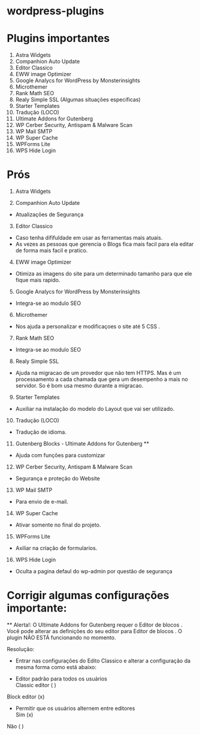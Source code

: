 # wordpress-plugins

# Plugins importantes

1. Astra Widgets
2. Companhion Auto Update 
3. Editor Classico
4. EWW image Optimizer
5. Google Analycs for WordPress by Monsterinsights
6. Microthemer
7. Rank Math SEO
8. Realy Simple SSL (Algumas situações especificas)
9. Starter Templates
10. Tradução (LOCO)
11. Ultimate Addons for Gutenberg
12. WP Cerber Security, Antispam & Malware Scan
13. WP Mail SMTP
14. WP Super Cache
15. WPForms Lite
16. WPS Hide Login

# Prós

1. Astra Widgets

2. Companhion Auto Update 
- Atualizações de Segurança

3. Editor Classico
- Caso tenha dififuldade em usar as ferramentas mais atuais.
- As vezes as pessoas que gerencia o Blogs fica mais facil para ela editar de forma mais facil e pratico.

4. EWW image Optimizer
- Otimiza as imagens do site para um determinado tamanho para que ele fique mais rapido.

5. Google Analycs for WordPress by Monsterinsights
- Integra-se ao modulo SEO

6. Microthemer
- Nos ajuda a personalizar e modificaçoes o site até 5 CSS .

7. Rank Math SEO
- Integra-se ao modulo SEO

8. Realy Simple SSL
- Ajuda na migracao de um provedor que não tem HTTPS. Mas é um processamento a cada chamada que gera um desempenho a mais no servidor. So é bom usa mesmo durante a migracao.

9. Starter Templates
- Auxiliar na instalação do modelo do Layout que vai ser utilizado.

10. Tradução (LOCO)
- Tradução de idioma.

11. Gutenberg Blocks - Ultimate Addons for Gutenberg **
- Ajuda com funções para customizar 

12. WP Cerber Security, Antispam & Malware Scan
- Segurança e proteção do Website

13. WP Mail SMTP
- Para envio de e-mail.

14. WP Super Cache
- Ativar somente no final do projeto.

15. WPForms Lite
- Axiliar na criação de formularios.

16. WPS Hide Login
- Oculta a pagina defaul do wp-admin por questão de segurança

# Corrigir algumas configurações importante:

** Alerta!:
O Ultimate Addons for Gutenberg requer o Editor de blocos . Você pode alterar as definições do seu editor para Editor de blocos 
. O plugin NÃO ESTÁ funcionando no momento.

Resolução:
- Entrar nas configurações do Edito Classico e alterar a configuração da mesma forma como está abaixo:

* Editor padrão para todos os usuários	
 Classic editor ( )

 Block editor (x)
 
* Permitir que os usuários alternem entre editores	
 Sim (x)

 Não ( )
 
 

